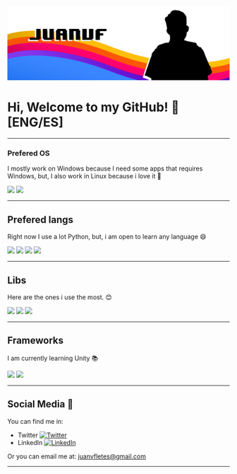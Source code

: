 ![Header](https://raw.githubusercontent.com/JuanVF/JuanVF/master/Banner.png "Header")
---
# Hi, Welcome to my GitHub! 💜 [ENG/ES]
---
### Prefered OS
I mostly work on Windows because I need some apps that requires Windows, but, I also work in Linux because i love it 💙

![](https://img.shields.io/badge/OS-Windows_10-informational?style=flat&logo=Windows&logoColor=white&color=3a86ff) ![](https://img.shields.io/badge/OS-Linux-informational?style=flat&logo=Linux&logoColor=white&color=8338ec)

---
## Prefered langs

Right now I use a lot Python, but, i am open to learn any language 😄

![](https://img.shields.io/badge/Lang-Python-informational?style=flat&logo=Python&logoColor=white&color=BF0053) ![](https://img.shields.io/badge/Lang-JavaScript-informational?style=flat&logo=JavaScript&logoColor=white&color=BF0053) ![](https://img.shields.io/badge/Lang-Go-informational?style=flat&logo=Go&logoColor=white&color=BF0053) ![](https://img.shields.io/badge/Lang-Java-informational?style=flat&logo=Java&logoColor=white&color=BF0053)

---
## Libs

Here are the ones i use the most. 😊

![](https://img.shields.io/badge/Libs-React-informational?style=flat&logo=react&logoColor=white&color=DC4C08) ![](https://img.shields.io/badge/Libs-VueJS-informational?style=flat&logo=v&logoColor=white&color=DC4C08) ![](https://img.shields.io/badge/Libs-PyGame-informational?style=flat&logo=Python&logoColor=white&color=DC4C08)

---
## Frameworks 

I am currently learning Unity 📚


![](https://img.shields.io/badge/Framework-Spring_Boot-informational?style=flat&logo=spring&logoColor=white&color=E8AD0D)  ![](https://img.shields.io/badge/Framework-Unity-informational?style=flat&logo=Unity&logoColor=white&color=E8AD0D)

---

## Social Media 📱

You can find me in:

- Twitter [![Twitter][1.2]][1]
- LinkedIn [![LinkedIn][2.2]][2]

Or you can email me at: juanvfletes@gmail.com

---

[1.2]: https://cdn2.iconfinder.com/data/icons/social-media-2285/512/1_Twitter_colored_svg-16.png (twitter icon without padding)
[2.2]: https://cdn1.iconfinder.com/data/icons/logotypes/32/square-linkedin-16.png (LinkedIn icon without padding)

[1]: https://twitter.com/juanvfletes
[2]: https://www.linkedin.com/in/juanvfletes/

